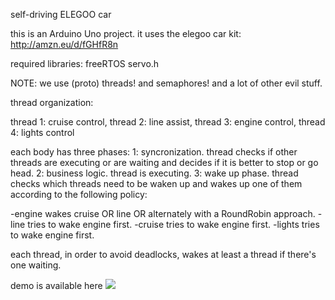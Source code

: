 self-driving ELEGOO car

this is an Arduino Uno project. it uses the elegoo car kit: http://amzn.eu/d/fGHfR8n

required libraries:
freeRTOS
servo.h

NOTE: we use (proto) threads! and semaphores! and a lot of other evil stuff.

thread organization:

thread 1: cruise control,
thread 2: line assist,
thread 3: engine control,
thread 4: lights control


each body has three phases: 
1: syncronization. thread checks if other threads are executing or are waiting and decides if it is better to stop or go head.
2: business logic. thread is executing.
3: wake up phase. thread checks which threads need to be waken up and wakes up one of them according to the following policy:

-engine wakes cruise OR line OR alternately with a RoundRobin approach.
-line tries to wake engine first.
-cruise tries to wake engine first.
-lights tries to wake engine first.

each thread, in order to avoid deadlocks, wakes at least a thread if there's one waiting.

demo is available here
[![](http://img.youtube.com/vi/9X0A19ljb68/0.jpg)](http://www.youtube.com/watch?v=9X0A19ljb68 "demo")
